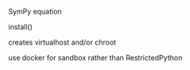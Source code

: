 SymPy equation

install()

creates virtualhost and/or chroot

use docker for sandbox rather than RestrictedPython

